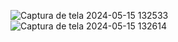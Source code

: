 
![Captura de tela 2024-05-15 132533](https://github.com/NicoleValleGurgel/DIO-Bootcamp-Java/assets/160984178/f228d3fe-e78c-4836-bfc2-f158ea4c233c)
![Captura de tela 2024-05-15 132614](https://github.com/NicoleValleGurgel/DIO-Bootcamp-Java/assets/160984178/30057880-dded-418f-b33d-8097c512d724)
